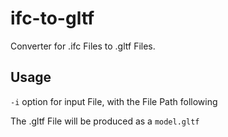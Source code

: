 # ifc-to-gltf



Converter for .ifc Files to .gltf Files.



## Usage

`-i` option for input File, with the File Path following



The .gltf File will be produced as a `model.gltf`

